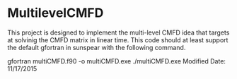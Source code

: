 # MultilevelCMFD
This project is designed to implement the multi-level CMFD idea that targets at solvinig the CMFD matrix in linear time.
This code should at least support the default gfortran in sunspear with the following command.

gfortran multiCMFD.f90 -o multiCMFD.exe
./multiCMFD.exe
Modified Date: 11/17/2015 
